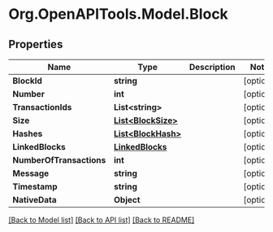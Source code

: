 
# Org.OpenAPITools.Model.Block

## Properties

Name | Type | Description | Notes
------------ | ------------- | ------------- | -------------
**BlockId** | **string** |  | [optional] 
**Number** | **int** |  | [optional] 
**TransactionIds** | **List&lt;string&gt;** |  | [optional] 
**Size** | [**List&lt;BlockSize&gt;**](BlockSize.md) |  | [optional] 
**Hashes** | [**List&lt;BlockHash&gt;**](BlockHash.md) |  | [optional] 
**LinkedBlocks** | [**LinkedBlocks**](LinkedBlocks.md) |  | [optional] 
**NumberOfTransactions** | **int** |  | [optional] 
**Message** | **string** |  | [optional] 
**Timestamp** | **string** |  | [optional] 
**NativeData** | **Object** |  | [optional] 

[[Back to Model list]](../README.md#documentation-for-models)
[[Back to API list]](../README.md#documentation-for-api-endpoints)
[[Back to README]](../README.md)

